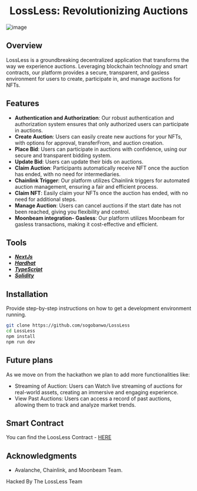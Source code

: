 # <h1 align="center"> LossLess: Revolutionizing Auctions</h1>

![image](https://github.com/sogobanwo/LossLess/assets/99739569/a3f252a2-0b5a-4b1b-856c-0acc31450143)

## Overview

LossLess is a groundbreaking decentralized application that transforms the way we experience auctions. Leveraging blockchain technology and smart contracts, our platform provides a secure, transparent, and gasless environment for users to create, participate in, and manage auctions for NFTs.

## Features

- **Authentication and Authorization**: Our robust authentication and authorization system ensures that only authorized users can participate in auctions.
- **Create Auction**: Users can easily create new auctions for your NFTs, with options for approval, transferFrom, and auction creation.
- **Place Bid**: Users can participate in auctions with confidence, using our secure and transparent bidding system.
- **Update Bid**: Users can update their bids on auctions.
- **Claim Auction**: Participants automatically receive NFT once the auction has ended, with no need for intermediaries.
- **Chainlink Trigger**: Our platform utilizes Chainlink triggers for automated auction management, ensuring a fair and efficient process.
- **Claim NFT**: Easily claim your NFTs once the auction has ended, with no need for additional steps.
- **Manage Auction**: Users can cancel auctions if the start date has not been reached, giving you flexibility and control.
- **Moonbeam integration- Gasless**: Our platform utilizes Moonbeam for gasless transactions, making it cost-effective and efficient.


## Tools

- [**_NextJs_**](https://nextjs.org/)
- [**_Hardhat_**](https://hardhat.org/)
- [**_TypeScript_**](https://www.typescriptlang.org/)
- [**_Solidity_**](https://soliditylang.org/)

## Installation

Provide step-by-step instructions on how to get a development environment running.

```bash
git clone https://github.com/sogobanwo/LossLess
cd LossLess
npm install
npm run dev
```

## Future plans

As we move on from the hackathon we plan to add more functionalities like:

- Streaming of Auction: Users can Watch live streaming of auctions  for real-world assets, creating an immersive and engaging experience. 
- View Past Auctions: Users can access a record of past auctions, allowing them to track and analyze market trends.

## Smart Contract
You can find the LoosLess Contract - [HERE](https://github.com/MubarakOke/losslessAunctionContract)

## Acknowledgments

- Avalanche, Chainlink, and Moonbeam Team.

Hacked By The LossLess Team 

